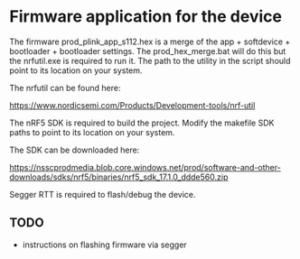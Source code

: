 # Firmware application for the device

The firmware prod_plink_app_s112.hex is a merge of the app + softdevice + bootloader + bootloader settings. The prod_hex_merge.bat will do this but the nrfutil.exe is required to run it. The path to the utility in the script should point to its location on your system.

The nrfutil can be found here:

https://www.nordicsemi.com/Products/Development-tools/nrf-util

The nRF5 SDK is required to build the project. Modify the makefile SDK paths to point to its location on your system.

The SDK can be downloaded here: 

https://nsscprodmedia.blob.core.windows.net/prod/software-and-other-downloads/sdks/nrf5/binaries/nrf5_sdk_17.1.0_ddde560.zip

Segger RTT is required to flash/debug the device.

## TODO
* instructions on flashing firmware via segger